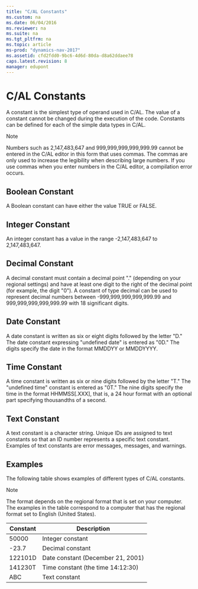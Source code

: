 ```yaml
---
title: "C/AL Constants"
ms.custom: na
ms.date: 06/04/2016
ms.reviewer: na
ms.suite: na
ms.tgt_pltfrm: na
ms.topic: article
ms-prod: "dynamics-nav-2017"
ms.assetid: cfd2fdd0-9bc6-4d6d-80da-d8a62ddaee78
caps.latest.revision: 8
manager: edupont
---
```

# C/AL Constants
A constant is the simplest type of operand used in C/AL. The value of a constant cannot be changed during the execution of the code. Constants can be defined for each of the simple data types in C/AL.  
  
> [!NOTE]  
>  Numbers such as 2,147,483,647 and 999,999,999,999,999.99 cannot be entered in the C/AL editor in this form that uses commas. The commas are only used to increase the legibility when describing large numbers. If you use commas when you enter numbers in the C/AL editor, a compilation error occurs.  
  
## Boolean Constant  
 A Boolean constant can have either the value TRUE or FALSE.  
  
## Integer Constant  
 An integer constant has a value in the range -2,147,483,647 to 2,147,483,647.  
  
## Decimal Constant  
 A decimal constant must contain a decimal point "." \(depending on your regional settings\) and have at least one digit to the right of the decimal point \(for example, the digit "0"\). A constant of type decimal can be used to represent decimal numbers between -999,999,999,999,999.99 and 999,999,999,999,999.99 with 18 significant digits.  
  
## Date Constant  
 A date constant is written as six or eight digits followed by the letter "D." The date constant expressing "undefined date" is entered as "0D." The digits specify the date in the format MMDDYY or MMDDYYYY.  
  
## Time Constant  
 A time constant is written as six or nine digits followed by the letter "T." The "undefined time" constant is entered as "0T." The nine digits specify the time in the format HHMMSS\[.XXX\], that is, a 24 hour format with an optional part specifying thousandths of a second.  
  
## Text Constant  
 A text constant is a character string. Unique IDs are assigned to text constants so that an ID number represents a specific text constant. Examples of text constants are error messages, messages, and warnings.  
  
## Examples  
 The following table shows examples of different types of C/AL constants.  
  
> [!NOTE]  
>  The format depends on the regional format that is set on your computer. The examples in the table correspond to a computer that has the regional format set to English \(United States\).  
  
|Constant|Description|  
|--------------|-----------------|  
|50000|Integer constant|  
|-23.7|Decimal constant|  
|122101D|Date constant \(December 21, 2001\)|  
|141230T|Time constant \(the time 14:12:30\)|  
|ABC|Text constant|
